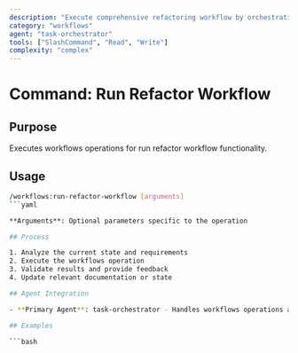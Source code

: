 ```yaml
---
description: "Execute comprehensive refactoring workflow by orchestrating atomic refactor commands in optimal sequence"
category: "workflows"
agent: "task-orchestrator"
tools: ["SlashCommand", "Read", "Write"]
complexity: "complex"
---
```


# Command: Run Refactor Workflow

## Purpose

Executes workflows operations for run refactor workflow functionality.

## Usage

```bash
/workflows:run-refactor-workflow [arguments]
```yaml

**Arguments**: Optional parameters specific to the operation

## Process

1. Analyze the current state and requirements
2. Execute the workflows operation
3. Validate results and provide feedback
4. Update relevant documentation or state

## Agent Integration

- **Primary Agent**: task-orchestrator - Handles workflows operations and coordination

## Examples

```bash
